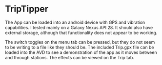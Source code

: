 # TripTipper

The App can be loaded into an android device with GPS and vibration capabilities.
I tested mainly on a Galaxy Nexus API 28. It should also have external storage,
although that functionality does not appear to be working. 

The switch toggles on the menu tab can be pressed, but they do not seem to be 
writing to a file like they should be. The included Trip.gpx file can be loaded 
into the AVD to see a demonstration of the app as it moves between and through 
stations. The effects can be viewed on the Trip tab. 
